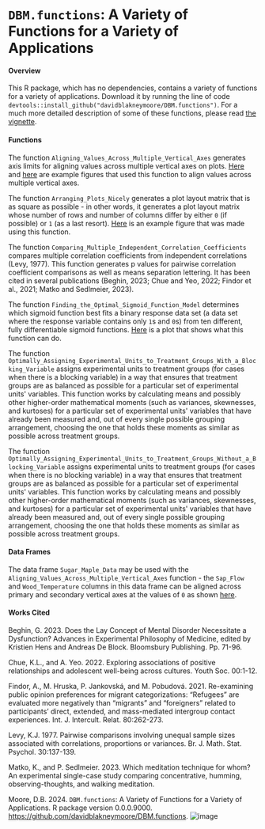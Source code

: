 # `DBM.functions`: A Variety of Functions for a Variety of Applications


#### Overview

This R package, which has no dependencies, contains a variety of functions for a variety of applications. Download it by running the line of code `devtools::install_github("davidblakneymoore/DBM.functions")`. For a much more detailed description of some of these functions, please read [the vignette](https://github.com/davidblakneymoore/DBM.functions/blob/main/vignettes/DBM.functions.Rmd).


#### Functions

The function `Aligning_Values_Across_Multiple_Vertical_Axes` generates axis limits for aligning values across multiple vertical axes on plots. [Here](https://raw.githubusercontent.com/davidblakneymoore/DBM.functions/main/Aligning%20Three%20Variables%20Across%20Three%20Vertical%20Axes%20Figure.jpeg) and [here](https://raw.githubusercontent.com/davidblakneymoore/DBM.functions/main/Sugar%20Maple%20Sap%20Flow%20and%20Wood%20Temperature%20Time-Series%20Plot.jpeg) are example figures that used this function to align values across multiple vertical axes.

The function `Arranging_Plots_Nicely` generates a plot layout matrix that is as square as possible - in other words, it generates a plot layout matrix whose number of rows and number of columns differ by either `0` (if possible) or `1` (as a last resort). [Here](https://raw.githubusercontent.com/davidblakneymoore/DBM.functions/main/Plotting%20the%20'mpg'%20Column%20Against%20Other%20Columns%20From%20the%20'mtcars'%20Data%20Frame.jpeg) is an example figure that was made using this function.

The function `Comparing_Multiple_Independent_Correlation_Coefficients` compares multiple correlation coefficients from independent correlations (Levy, 1977). This function generates p values for pairwise correlation coefficient comparisons as well as means separation lettering. It has been cited in several publications (Beghin, 2023; Chue and Yeo, 2022; Findor et al., 2021; Matko and Sedlmeier, 2023).

The function `Finding_the_Optimal_Sigmoid_Function_Model` determines which sigmoid function best fits a binary response data set (a data set where the response variable contains only `1`s and `0`s) from ten different, fully differentiable sigmoid functions. [Here](https://raw.githubusercontent.com/davidblakneymoore/DBM.functions/main/Comparing%20Sigmoid%20Function%20Models.jpeg) is a plot that shows what this function can do.

The function `Optimally_Assigning_Experimental_Units_to_Treatment_Groups_With_a_Blocking_Variable` assigns experimental units to treatment groups (for cases when there is a blocking variable) in a way that ensures that treatment groups are as balanced as possible for a particular set of experimental units' variables. This function works by calculating means and possibly other higher-order mathematical moments (such as variances, skewnesses, and kurtoses) for a particular set of experimental units' variables that have already been measured and, out of every single possible grouping arrangement, choosing the one that holds these moments as similar as possible across treatment groups.

The function `Optimally_Assigning_Experimental_Units_to_Treatment_Groups_Without_a_Blocking_Variable` assigns experimental units to treatment groups (for cases when there is no blocking variable) in a way that ensures that treatment groups are as balanced as possible for a particular set of experimental units' variables. This function works by calculating means and possibly other higher-order mathematical moments (such as variances, skewnesses, and kurtoses) for a particular set of experimental units' variables that have already been measured and, out of every single possible grouping arrangement, choosing the one that holds these moments as similar as possible across treatment groups.


#### Data Frames

The data frame `Sugar_Maple_Data` may be used with the `Aligning_Values_Across_Multiple_Vertical_Axes` function - the `Sap_Flow` and `Wood_Temperature` columns in this data frame can be aligned across primary and secondary vertical axes at the values of `0` as shown [here](https://raw.githubusercontent.com/davidblakneymoore/DBM.functions/main/Sugar%20Maple%20Sap%20Flow%20and%20Wood%20Temperature%20Time-Series%20Plot.jpeg).


#### Works Cited

Beghin, G. 2023. Does the Lay Concept of Mental Disorder Necessitate a Dysfunction? Advances in Experimental Philosophy of Medicine, edited by Kristien Hens and Andreas De Block. Bloomsbury Publishing. Pp. 71-96.

Chue, K.L., and A. Yeo. 2022. Exploring associations of positive relationships and adolescent well-being across cultures. Youth Soc. 00:1-12.

Findor, A., M. Hruska, P. Jankovská, and M. Pobudová. 2021. Re-examining public opinion preferences for migrant categorizations: “Refugees” are evaluated more negatively than “migrants” and “foreigners” related to participants’ direct, extended, and mass-mediated intergroup contact experiences. Int. J. Intercult. Relat. 80:262-273.

Levy, K.J. 1977. Pairwise comparisons involving unequal sample sizes associated with correlations, proportions or variances. Br. J. Math. Stat. Psychol. 30:137-139.

Matko, K., and P. Sedlmeier. 2023. Which meditation technique for whom? An experimental single-case study comparing concentrative, humming, observing-thoughts, and walking meditation.

Moore, D.B. 2024. `DBM.functions`: A Variety of Functions for a Variety of Applications. R package version 0.0.0.9000. https://github.com/davidblakneymoore/DBM.functions.
![image](https://github.com/davidblakneymoore/DBM.functions/assets/46967676/3953709f-f4af-404e-ab40-4316d2090183)
